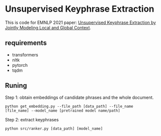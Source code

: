 # Unsupervised Keyphrase Extraction
This is code for EMNLP 2021 paper: [Unsupervised Keyphrase Extraction by Jointly Modeling Local and Global Context](https://arxiv.org/abs/2109.07293).


## requirements
- transformers
- nltk
- pytorch
- tqdm

## Runing
Step 1: obtain embeddings of candidate phrases and the whole document.
```shell
python get_embedding.py --file_path [data_path] --file_name [file_name] --model_name [pretrained model name/path]
```

Step 2: extract keyphrases
```shell
python src/ranker.py [data_path] [model_name]
```



